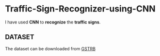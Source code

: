 # Traffic-Sign-Recognizer-using-CNN
I have used **CNN** to **recognize** the **traffic signs**.
## DATASET
The dataset can be downloaded from [GSTRB](GTSRB_Final_Training_Images.zip) 
